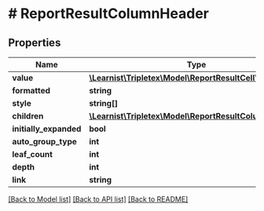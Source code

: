 # # ReportResultColumnHeader

## Properties

Name | Type | Description | Notes
------------ | ------------- | ------------- | -------------
**value** | [**\Learnist\Tripletex\Model\ReportResultCellValue**](ReportResultCellValue.md) |  | [optional]
**formatted** | **string** |  | [optional]
**style** | **string[]** |  | [optional]
**children** | [**\Learnist\Tripletex\Model\ReportResultColumnHeader[]**](ReportResultColumnHeader.md) |  | [optional]
**initially_expanded** | **bool** |  | [optional]
**auto_group_type** | **int** |  | [optional]
**leaf_count** | **int** |  | [optional]
**depth** | **int** |  | [optional]
**link** | **string** |  | [optional]

[[Back to Model list]](../../README.md#models) [[Back to API list]](../../README.md#endpoints) [[Back to README]](../../README.md)
